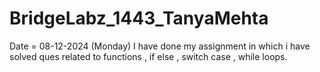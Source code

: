 # BridgeLabz_1443_TanyaMehta
Date = 08-12-2024 (Monday)
I have done my assignment in which i have solved ques related to functions , if else , switch case , while loops.
